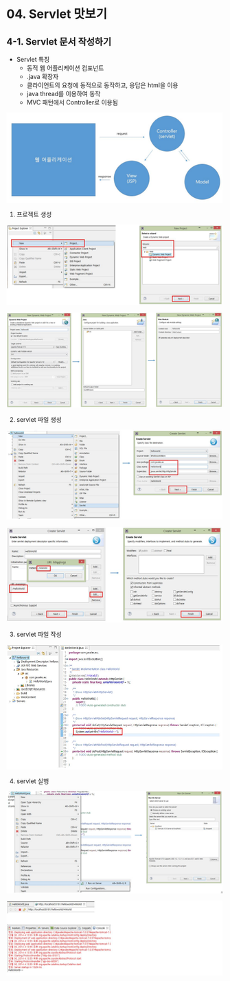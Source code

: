 # 04. Servlet 맛보기

## 4-1. Servlet 문서 작성하기

* Servlet 특징
  * 동적 웹 어플리케이션 컴포넌트
  * .java 확장자
  * 클라이언트의 요청에 동적으로 동작하고, 응답은 html을 이용
  * java thread를 이용하여 동작
  * MVC 패턴에서 Controller로 이용됨

![4-1_java](./img/4-1_java.JPG)

1. 프로젝트 생성

![4-2_java](./img/4-2_java.JPG)

![4-3_java](./img/4-3_java.JPG)

2. servlet 파일 생성

![4-4_java](./img/4-4_java.JPG)

![4-5_java](./img/4-5_java.JPG)

3. servlet 파일 작성

![4-6_java](./img/4-6_java.JPG)

4. servlet 실행

![4-7_java](./img/4-7_java.JPG)

![4-8_java](./img/4-8_java.JPG)

